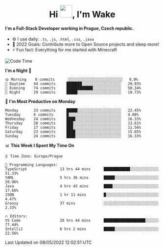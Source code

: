 <h1 align="center">Hi <img src="https://raw.githubusercontent.com/MrWakeCZ/MrWakeCZ/master/Hi.gif" width="40px" />, I'm Wake</h1>

#### I'm a Full-Stack Developer working in Prague, Czech republic.
- ⚙️ I use daily: `.ts`, `.js`, `.html`, `.css`, `.java`
- 🥅 2022 Goals: Contribute more to Open Source projects and sleep more!
- ⚡ Fun fact: Everything for me started with Minecraft

<!--START_SECTION:waka-->
![Code Time](http://img.shields.io/badge/Code%20Time-2%2C383%20hrs%2056%20mins-blue)

**I'm a Night 🦉** 

```text
🌞 Morning    0 commits      ░░░░░░░░░░░░░░░░░░░░░░░░░   0.0% 
🌆 Daytime    44 commits     ███████░░░░░░░░░░░░░░░░░░   29.93% 
🌃 Evening    74 commits     ████████████░░░░░░░░░░░░░   50.34% 
🌙 Night      29 commits     █████░░░░░░░░░░░░░░░░░░░░   19.73%

```
📅 **I'm Most Productive on Monday** 

```text
Monday       33 commits     █████░░░░░░░░░░░░░░░░░░░░   22.45% 
Tuesday      6 commits      █░░░░░░░░░░░░░░░░░░░░░░░░   4.08% 
Wednesday    24 commits     ████░░░░░░░░░░░░░░░░░░░░░   16.33% 
Thursday     20 commits     ███░░░░░░░░░░░░░░░░░░░░░░   13.61% 
Friday       17 commits     ███░░░░░░░░░░░░░░░░░░░░░░   11.56% 
Saturday     23 commits     ████░░░░░░░░░░░░░░░░░░░░░   15.65% 
Sunday       24 commits     ████░░░░░░░░░░░░░░░░░░░░░   16.33%

```


📊 **This Week I Spent My Time On** 

```text
⌚︎ Time Zone: Europe/Prague

💬 Programming Languages: 
TypeScript               13 hrs 44 mins      ████████████░░░░░░░░░░░░░   51.33% 
YAML                     5 hrs 36 mins       █████░░░░░░░░░░░░░░░░░░░░   20.96% 
Java                     4 hrs 43 mins       ████░░░░░░░░░░░░░░░░░░░░░   17.66% 
JSON                     1 hr 11 mins        █░░░░░░░░░░░░░░░░░░░░░░░░   4.47% 
Groovy                   37 mins             ░░░░░░░░░░░░░░░░░░░░░░░░░   2.33%

🔥 Editors: 
VS Code                  20 hrs 44 mins      ███████████████████░░░░░░   77.44% 
IntelliJ                 6 hrs 2 mins        █████░░░░░░░░░░░░░░░░░░░░   22.56%

```


 Last Updated on 08/05/2022 12:02:51 UTC
<!--END_SECTION:waka-->
